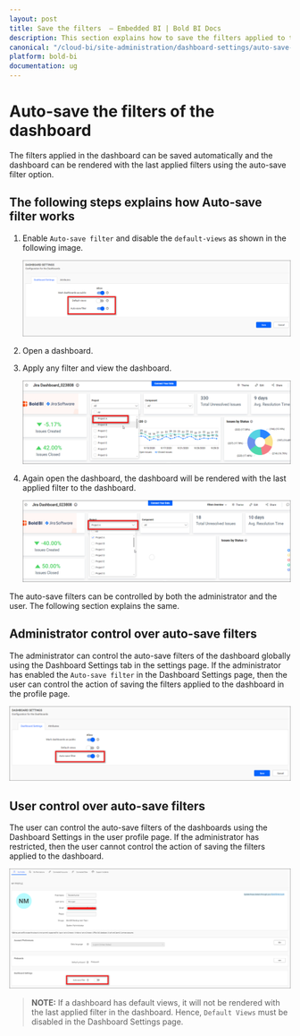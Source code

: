```yaml
---
layout: post
title: Save the filters  – Embedded BI | Bold BI Docs
description: This section explains how to save the filters applied to the dashboard automatically in the Bold BI Embedded.
canonical: "/cloud-bi/site-administration/dashboard-settings/auto-save-filter/"
platform: bold-bi
documentation: ug
---
```


# Auto-save the filters of the dashboard

The filters applied in the dashboard can be saved automatically and the dashboard can be rendered with the last applied filters using the auto-save filter option.

## The following steps explains how Auto-save filter works

1. Enable `Auto-save filter` and disable the `default-views` as shown in the following image.

    ![Auto save filter enabled](/static/assets/embedded/site-administration/images/auto-save.png)

2. Open a dashboard.

3. Apply any filter and view the dashboard.

    ![Apply filter](/static/assets/embedded/site-administration/images/apply-filter.png)

4. Again open the dashboard, the dashboard will be rendered with the last applied filter to the dashboard.

    ![Applied filter](/static/assets/embedded/site-administration/images/applied-filter.png)

The auto-save filters can be controlled by both the administrator and the user. The following section explains the same. 

## Administrator control over auto-save filters

The administrator can control the auto-save filters of the dashboard globally using the Dashboard Settings tab in the settings page. If the administrator has enabled the `Auto-save filter` in the Dashboard Settings page, then the user can control the action of saving the filters applied to the dashboard in the profile page.

![Auto save filter enabled](/static/assets/embedded/site-administration/images/auto-save-settings.png)

## User control over auto-save filters

The user can control the auto-save filters of the dashboards using the Dashboard Settings in the user profile page. If the administrator has restricted, then the user cannot control the action of saving the filters applied to the dashboard.

![Auto save filter disabled](/static/assets/embedded/site-administration/images/auto-save-disabled.png)

> **NOTE:** If a dashboard has default views, it will not be rendered with the last applied filter in the dashboard. Hence, `Default Views` must be disabled in the Dashboard Settings page.
